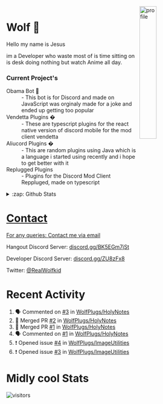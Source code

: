 
<img align="right" alt="profile" width=30% src="https://avatars1.githubusercontent.com/u/32025746?s=460&u=b71f51a6d786a0817807f3e953f36734ac4493c7&v=4">

<h1>Wolf 🐺</h1>

<p>Hello my name is Jesus 

im a Developer who waste most of is time sitting
on is desk doing nothing but watch Anime all day.

</p>


<h3>Current Project's</h3>
<dl>
  <dt>Obama Bot 🤖</dt>
  <dd>- This bot is for Discord and made on JavaScript was orginaly made for a joke and ended up getting too popular</dd>
  
  <dt>Vendetta Plugins �</dt>
  <dd>- These are typescript plugins for the react native version of discord mobile for the mod client vendetta</dd>
  
  <dt>Aliucord Plugins �</dt>
  <dd>- This are random plugins using Java which is a language i started using recently and i hope to get better with it</dd>
  
  <dt>Replugged Plugins </dt>
  <dd>- Plugins for the Discord Mod Client Reppluged, made on typescript<dd>
</dl>

<!--<a href="https://youtube.com/c/Wolfkid">

<img src="https://img.shields.io/badge/Wolfkid%20-%23FF0000.svg?&style=for-the-badge&logo=YouTube&logoColor=white"/>
-->




<details>  
<summary>:zap: Github Stats</summary>
<a href="https://youtube.com/c/Wolfkid">
<img align="left" alt="Wolf's Github Stats" src="https://github-readme-stats.vercel.app/api?username=Wolfkid200444&show_icons=true&theme=tokyonight" />
<img align="bottom" alt="Wolf's Github Stats" src="https://github-readme-stats.vercel.app/api/top-langs/?username=Wolfkid200444&show_icons=true&theme=tokyonight"/>
  </details>

<h1>Contact</h1>
      <p>For any queries: <a href="mailto:helpwolf@gmail.com?Subject=My%20Query">Contact me via email</a></p>
      <p>Hangout Discord Server: <a href="https://discord.gg/BK5EGm7jSt">discord.gg/BK5EGm7jSt</a></p>
      <p>Developer Discord Server: <a href="https://discord.gg/ZU8zFx8">discord.gg/ZU8zFx8</a></p>
      <p>Twitter: <a href="https://twitter.com/RealWolfkid">@RealWolfkid</a></p>
     <!-- <p>My Website: <a href="https://realwolfie.ml">realwolfie.ml</a></p>
-->


  <h1> Recent Activity </h1>

<!--START_SECTION:activity-->
1. 🗣 Commented on [#3](https://github.com/WolfPlugs/HolyNotes/issues/3) in [WolfPlugs/HolyNotes](https://github.com/WolfPlugs/HolyNotes)
2. 🎉 Merged PR [#2](https://github.com/WolfPlugs/HolyNotes/pull/2) in [WolfPlugs/HolyNotes](https://github.com/WolfPlugs/HolyNotes)
3. 🎉 Merged PR [#1](https://github.com/WolfPlugs/HolyNotes/pull/1) in [WolfPlugs/HolyNotes](https://github.com/WolfPlugs/HolyNotes)
4. 🗣 Commented on [#1](https://github.com/WolfPlugs/HolyNotes/issues/1) in [WolfPlugs/HolyNotes](https://github.com/WolfPlugs/HolyNotes)
5. ❗️ Opened issue [#4](https://github.com/WolfPlugs/ImageUtilities/issues/4) in [WolfPlugs/ImageUtilities](https://github.com/WolfPlugs/ImageUtilities)
6. ❗️ Opened issue [#3](https://github.com/WolfPlugs/ImageUtilities/issues/3) in [WolfPlugs/ImageUtilities](https://github.com/WolfPlugs/ImageUtilities)
<!--END_SECTION:activity-->


  <h1> Midly cool Stats </h1>

  ![visitors](https://visitor-badge.laobi.icu/badge?page_id=Wolfkid200444.Wolfkid200444)
